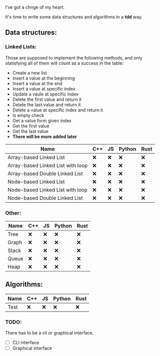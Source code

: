 I've got a chnge of my heart.

It's time to write some data structures and algorithms in a **tdd** way.

## Data structures:

### Linked Lists:
Those are supposed to implement the following methods, and only statisfying all of them will count as a success in the table:
- Create a new list
- Insert a value at the beginning
- Insert a value at the end
- Insert a value at specific index
- Update a vaule at specific index
- Delete the first value and return it
- Delete the last value and return it
- Delete a value at specific index and return it
- Is empty check
- Get a value form given index
- Get the first value
- Get the last value
- **There will be more added later**


|Name|C++|JS|Python|Rust|
|---|---|---|---|---|
|Array-based Linked List|❌|❌|❌|❌|
|Array-based Linked List with loop|❌|❌|❌|❌|
|Array-based Double Linked List|❌|❌|❌|❌|
|Node-based Linked List|❌|❌|❌|❌|
|Node-based Linked List with loop|❌|❌|❌|❌|
|Node-based Double Linked List|❌|❌|❌|❌|

### Other:
|Name|C++|JS|Python|Rust|
|---|---|---|---|---|
|Tree|❌|❌|❌|❌|
|Graph|❌|❌|❌|❌|
|Stack|❌|❌|❌|❌|
|Queue|❌|❌|❌|❌|
|Heap|❌|❌|❌|❌|

## Algorithms:
|Name|C++|JS|Python|Rust|
|---|---|---|---|---|
|Test|❌|❌|❌|❌|

### TODO:
There has to be a cli or graphical interface.
- [ ] CLI interface
- [ ] Graphical interface
